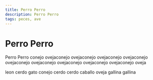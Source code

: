 ```yaml
---
title: Perro Perro
description: Perro Perro
tags: peces, ave
---
```


# Perro Perro

Perro Perro conejo ovejaconejo ovejaconejo ovejaconejo ovejaconejo ovejaconejo ovejaconejo ovejaconejo ovejaconejo ovejaconejo oveja

leon cerdo gato conejo cerdo cerdo caballo oveja gallina gallina